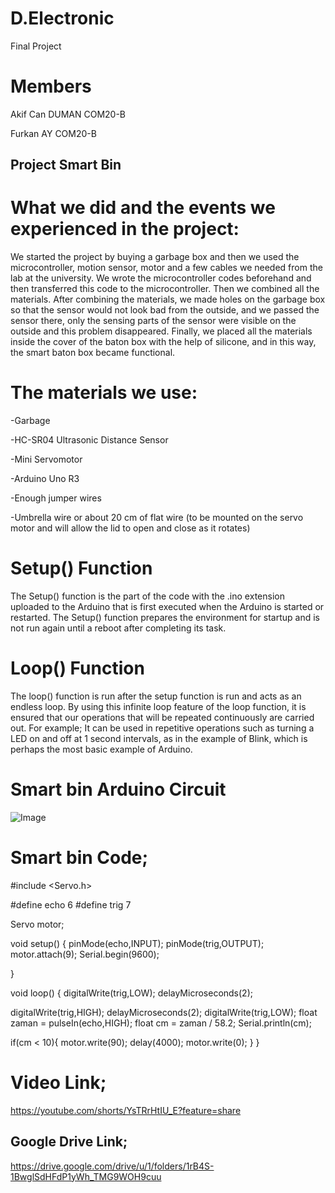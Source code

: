 # D.Electronic
Final Project

# Members
Akif Can DUMAN COM20-B

Furkan AY COM20-B

## Project Smart Bin

# What we did and the events we experienced in the project:

We started the project by buying a garbage box and then we used the microcontroller, motion sensor, motor and a few cables we needed from the lab at the university. We wrote the microcontroller codes beforehand and then transferred this code to the microcontroller. Then we combined all the materials. After combining the materials, we made holes on the garbage box so that the sensor would not look bad from the outside, and we passed the sensor there, only the sensing parts of the sensor were visible on the outside and this problem disappeared. Finally, we placed all the materials inside the cover of the baton box with the help of silicone, and in this way, the smart baton box became functional.

# The materials we use:

-Garbage

-HC-SR04 Ultrasonic Distance Sensor

-Mini Servomotor

-Arduino Uno R3

-Enough jumper wires

-Umbrella wire or about 20 cm of flat wire (to be mounted on the servo motor and will allow the lid to open and close as it rotates)

# Setup() Function

The Setup() function is the part of the code with the .ino extension uploaded to the Arduino that is first executed when the Arduino is started or restarted. The Setup() function prepares the environment for startup and is not run again until a reboot after completing its task.

# Loop() Function

The loop() function is run after the setup function is run and acts as an endless loop. By using this infinite loop feature of the loop function, it is ensured that our operations that will be repeated continuously are carried out. For example; It can be used in repetitive operations such as turning a LED on and off at 1 second intervals, as in the example of Blink, which is perhaps the most basic example of Arduino.

# Smart bin Arduino Circuit

![Image](https://user-images.githubusercontent.com/73740265/171911407-a5c0bd4b-e733-45d0-92f1-de6c1e90f8e3.jpg)

# Smart bin Code;

#include <Servo.h>

#define echo 6
#define trig 7

Servo motor;

void setup() {
  pinMode(echo,INPUT);
  pinMode(trig,OUTPUT);
  motor.attach(9);
  Serial.begin(9600);

}

void loop() {
  digitalWrite(trig,LOW);
  delayMicroseconds(2);
  
  digitalWrite(trig,HIGH);
  delayMicroseconds(2);
  digitalWrite(trig,LOW);
float zaman = pulseIn(echo,HIGH);
  float cm = zaman / 58.2;
  Serial.println(cm);

  if(cm < 10){
    motor.write(90);
    delay(4000);
    motor.write(0);
  }
}

# Video Link;

https://youtube.com/shorts/YsTRrHtIU_E?feature=share

## Google Drive Link;

https://drive.google.com/drive/u/1/folders/1rB4S-1BwglSdHFdP1yWh_TMG9WOH9cuu


